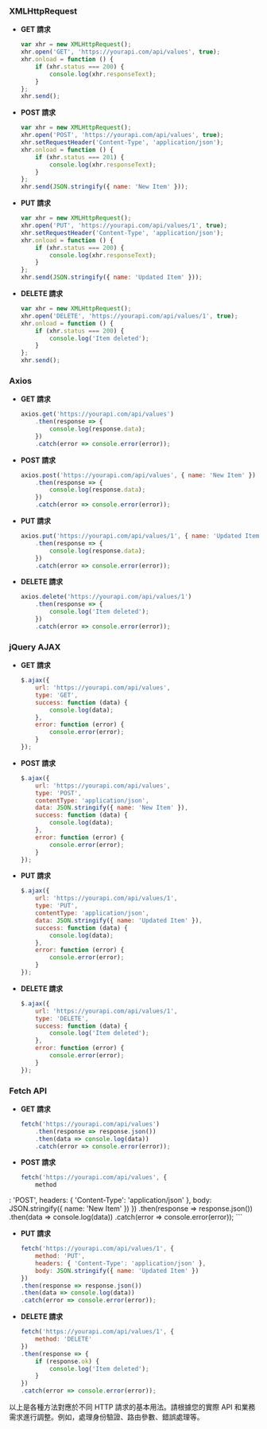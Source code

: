 
### XMLHttpRequest

- **GET 請求**

    ```javascript
    var xhr = new XMLHttpRequest();
    xhr.open('GET', 'https://yourapi.com/api/values', true);
    xhr.onload = function () {
        if (xhr.status === 200) {
            console.log(xhr.responseText);
        }
    };
    xhr.send();
    ```

- **POST 請求**

    ```javascript
    var xhr = new XMLHttpRequest();
    xhr.open('POST', 'https://yourapi.com/api/values', true);
    xhr.setRequestHeader('Content-Type', 'application/json');
    xhr.onload = function () {
        if (xhr.status === 201) {
            console.log(xhr.responseText);
        }
    };
    xhr.send(JSON.stringify({ name: 'New Item' }));
    ```

- **PUT 請求**

    ```javascript
    var xhr = new XMLHttpRequest();
    xhr.open('PUT', 'https://yourapi.com/api/values/1', true);
    xhr.setRequestHeader('Content-Type', 'application/json');
    xhr.onload = function () {
        if (xhr.status === 200) {
            console.log(xhr.responseText);
        }
    };
    xhr.send(JSON.stringify({ name: 'Updated Item' }));
    ```

- **DELETE 請求**

    ```javascript
    var xhr = new XMLHttpRequest();
    xhr.open('DELETE', 'https://yourapi.com/api/values/1', true);
    xhr.onload = function () {
        if (xhr.status === 200) {
            console.log('Item deleted');
        }
    };
    xhr.send();
    ```

### Axios

- **GET 請求**

    ```javascript
    axios.get('https://yourapi.com/api/values')
        .then(response => {
            console.log(response.data);
        })
        .catch(error => console.error(error));
    ```

- **POST 請求**

    ```javascript
    axios.post('https://yourapi.com/api/values', { name: 'New Item' })
        .then(response => {
            console.log(response.data);
        })
        .catch(error => console.error(error));
    ```

- **PUT 請求**

    ```javascript
    axios.put('https://yourapi.com/api/values/1', { name: 'Updated Item' })
        .then(response => {
            console.log(response.data);
        })
        .catch(error => console.error(error));
    ```

- **DELETE 請求**

    ```javascript
    axios.delete('https://yourapi.com/api/values/1')
        .then(response => {
            console.log('Item deleted');
        })
        .catch(error => console.error(error));
    ```

### jQuery AJAX

- **GET 請求**

    ```javascript
    $.ajax({
        url: 'https://yourapi.com/api/values',
        type: 'GET',
        success: function (data) {
            console.log(data);
        },
        error: function (error) {
            console.error(error);
        }
    });
    ```

- **POST 請求**

    ```javascript
    $.ajax({
        url: 'https://yourapi.com/api/values',
        type: 'POST',
        contentType: 'application/json',
        data: JSON.stringify({ name: 'New Item' }),
        success: function (data) {
            console.log(data);
        },
        error: function (error) {
            console.error(error);
        }
    });
    ```

- **PUT 請求**

    ```javascript
    $.ajax({
        url: 'https://yourapi.com/api/values/1',
        type: 'PUT',
        contentType: 'application/json',
        data: JSON.stringify({ name: 'Updated Item' }),
        success: function (data) {
            console.log(data);
        },
        error: function (error) {
            console.error(error);
        }
    });
    ```

- **DELETE 請求**

    ```javascript
    $.ajax({
        url: 'https://yourapi.com/api/values/1',
        type: 'DELETE',
        success: function (data) {
            console.log('Item deleted');
        },
        error: function (error) {
            console.error(error);
        }
    });
    ```

### Fetch API

- **GET 請求**

    ```javascript
    fetch('https://yourapi.com/api/values')
        .then(response => response.json())
        .then(data => console.log(data))
        .catch(error => console.error(error));
    ```

- **POST 請求**

    ```javascript
    fetch('https://yourapi.com/api/values', {
        method

: 'POST',
        headers: { 'Content-Type': 'application/json' },
        body: JSON.stringify({ name: 'New Item' })
    })
    .then(response => response.json())
    .then(data => console.log(data))
    .catch(error => console.error(error));
    ```

- **PUT 請求**

    ```javascript
    fetch('https://yourapi.com/api/values/1', {
        method: 'PUT',
        headers: { 'Content-Type': 'application/json' },
        body: JSON.stringify({ name: 'Updated Item' })
    })
    .then(response => response.json())
    .then(data => console.log(data))
    .catch(error => console.error(error));
    ```

- **DELETE 請求**

    ```javascript
    fetch('https://yourapi.com/api/values/1', {
        method: 'DELETE'
    })
    .then(response => {
        if (response.ok) {
            console.log('Item deleted');
        }
    })
    .catch(error => console.error(error));
    ```

以上是各種方法對應於不同 HTTP 請求的基本用法。請根據您的實際 API 和業務需求進行調整。例如，處理身份驗證、路由參數、錯誤處理等。
